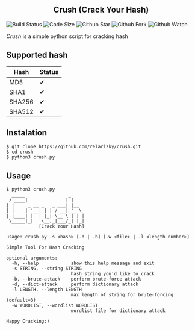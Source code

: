 <h2 align="center"> Crush (Crack Your Hash) </h2>

![Build Status](https://travis-ci.com/relarizky/crush.svg?branch=main)
![Code Size](https://img.shields.io/github/languages/code-size/relarizky/crush?color=brightgreen)
![Github Star](https://img.shields.io/github/stars/relarizky/crush?style=social)
![Github Fork](https://img.shields.io/github/forks/relarizky/crush?style=social)
![Github Watch](https://img.shields.io/github/watchers/relarizky/crush?style=social)

<i>Crush</i> is a simple python script for cracking hash

## Supported hash
|Hash|Status|
|----|------|
|MD5|✔|
|SHA1|✔|
|SHA256|✔|
|SHA512|✔|

## Instalation

```
$ git clone https://github.com/relarizky/crush.git
$ cd crush
$ python3 crush.py
```

## Usage

```
$ python3 crush.py
  _____                _
 / ____|              | |
| |     _ __ _   _ ___| |__
| |    | '__| | | / __| '_ \
| |____| |  | |_| \__ \ | | |
 \_____|_|   \__,_|___/_| |_|
            [Crack Your Hash]

usage: crush.py -s <hash> [-d | -b] [-w <file> | -l <length number>]

Simple Tool For Hash Cracking

optional arguments:
  -h, --help            show this help message and exit
  -s STRING, --string STRING
                        hash string you'd like to crack
  -b, --brute-attack    perform brute-force attack
  -d, --dict-attack     perform dictionary attack
  -l LENGTH, --length LENGTH
                        max length of string for brute-forcing (default=3)
  -w WORDLIST, --wordlist WORDLIST
                        wordlist file for dictionary attack

Happy Cracking:)
```
